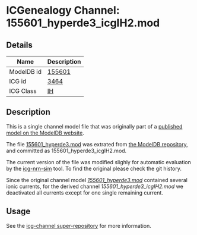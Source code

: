 # ICGenealogy Channel: 155601\_hyperde3\_icgIH2.mod

## Details

Name | Description
---- | -----------
ModelDB id | [155601](http://senselab.med.yale.edu/ModelDB/ShowModel.cshtml?model=155601)
ICG id | [3464](http://icg.neurotheory.ox.ac.uk/channels/4/3464)
ICG Class | [IH](http://icg.neurotheory.ox.ac.uk/channels/4)

## Description

This is a single channel model file that was originally part of a [published model on the ModelDB website](http://senselab.med.yale.edu/ModelDB/ShowModel.cshtml?model=155601).


The file [155601\_hyperde3.mod](155601_hyperde3_icgIH2.mod) was extrated from [the ModelDB repository](http://senselab.med.yale.edu/ModelDB/ShowModel.cshtml?model=155601), and committed as 155601\_hyperde3\_icgIH2.mod.

The current version of the file was modified slighly for automatic evaluation by the [icg-nrn-sim](https://github.com/icgenealogy/icg-nrn-sim) tool. To find the original please check the git history.

Since the original channel model *[155601\_hyperde3.mod](http://senselab.med.yale.edu/ModelDB/ShowModel.cshtml?model=155601)* contained several ionic currents, for the derived channel *155601\_hyperde3\_icgIH2.mod* we deactivated all currents except for one single remaining current.


## Usage

See the [icg-channel super-repository](https://github.com/icgenealogy/icg-channels) for more information.